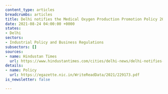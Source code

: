 ```yaml
---
content_type: articles
breadcrumbs: articles
title: Delhi notifies the Medical Oxygen Production Promotion Policy 2021
date: 2021-08-24 04:00:00 +0000
states:
- Delhi
sectors:
- Industrial Policy and Business Regulations
subsectors: []
sources:
- name: Hindustan Times
  url: https://www.hindustantimes.com/cities/delhi-news/delhi-notifies-policy-to-incentivise-medical-oxygen-production-transportation-101629469685876.html
details:
- name: Policy
  url: https://egazette.nic.in/WriteReadData/2021/229173.pdf
is_newsletter: false

---
```

